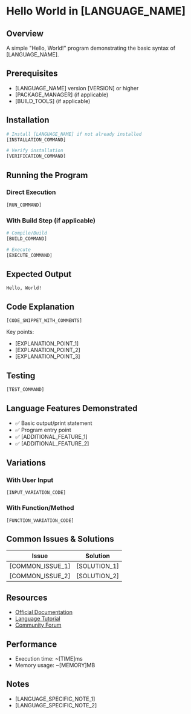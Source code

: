 # Hello World in [LANGUAGE_NAME]

## Overview
A simple "Hello, World!" program demonstrating the basic syntax of [LANGUAGE_NAME].

## Prerequisites
- [LANGUAGE_NAME] version [VERSION] or higher
- [PACKAGE_MANAGER] (if applicable)
- [BUILD_TOOLS] (if applicable)

## Installation
```bash
# Install [LANGUAGE_NAME] if not already installed
[INSTALLATION_COMMAND]

# Verify installation
[VERIFICATION_COMMAND]
```

## Running the Program

### Direct Execution
```bash
[RUN_COMMAND]
```

### With Build Step (if applicable)
```bash
# Compile/Build
[BUILD_COMMAND]

# Execute
[EXECUTE_COMMAND]
```

## Expected Output
```
Hello, World!
```

## Code Explanation
```[LANGUAGE_EXT]
[CODE_SNIPPET_WITH_COMMENTS]
```

Key points:
- [EXPLANATION_POINT_1]
- [EXPLANATION_POINT_2]
- [EXPLANATION_POINT_3]

## Testing
```bash
[TEST_COMMAND]
```

## Language Features Demonstrated
- ✅ Basic output/print statement
- ✅ Program entry point
- ✅ [ADDITIONAL_FEATURE_1]
- ✅ [ADDITIONAL_FEATURE_2]

## Variations

### With User Input
```[LANGUAGE_EXT]
[INPUT_VARIATION_CODE]
```

### With Function/Method
```[LANGUAGE_EXT]
[FUNCTION_VARIATION_CODE]
```

## Common Issues & Solutions

| Issue | Solution |
|-------|----------|
| [COMMON_ISSUE_1] | [SOLUTION_1] |
| [COMMON_ISSUE_2] | [SOLUTION_2] |

## Resources
- [Official Documentation]([DOCS_URL])
- [Language Tutorial]([TUTORIAL_URL])
- [Community Forum]([FORUM_URL])

## Performance
- Execution time: ~[TIME]ms
- Memory usage: ~[MEMORY]MB

## Notes
- [LANGUAGE_SPECIFIC_NOTE_1]
- [LANGUAGE_SPECIFIC_NOTE_2]
